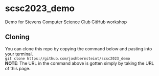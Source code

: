 # scsc2023_demo
Demo for Stevens Computer Science Club GitHub workshop

## Cloning
You can clone this repo by copying the command below and pasting into your terminal.     
```git clone https://github.com/joshbernsteint/scsc2023_demo```    
**NOTE**: The URL in the command above is gotten simply by taking the URL of this page.

